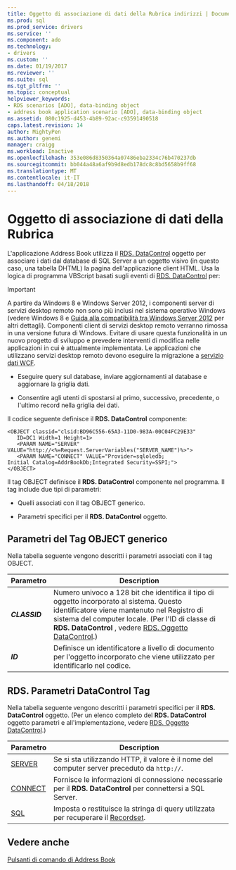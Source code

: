 ```yaml
---
title: Oggetto di associazione di dati della Rubrica indirizzi | Documenti Microsoft
ms.prod: sql
ms.prod_service: drivers
ms.service: ''
ms.component: ado
ms.technology:
- drivers
ms.custom: ''
ms.date: 01/19/2017
ms.reviewer: ''
ms.suite: sql
ms.tgt_pltfrm: ''
ms.topic: conceptual
helpviewer_keywords:
- RDS scenarios [ADO], data-binding object
- address book application scenario [ADO], data-binding object
ms.assetid: 080c1925-d453-4b89-92ac-c93591490518
caps.latest.revision: 14
author: MightyPen
ms.author: genemi
manager: craigg
ms.workload: Inactive
ms.openlocfilehash: 353e086d8350364a07486eba2334c76b470237db
ms.sourcegitcommit: bb044a48a6af9b9d8edb178dc8c8bd5658b9ff68
ms.translationtype: MT
ms.contentlocale: it-IT
ms.lasthandoff: 04/18/2018
---
```

# <a name="address-book-data-binding-object"></a>Oggetto di associazione di dati della Rubrica
L'applicazione Address Book utilizza il [RDS. DataControl](../../../ado/reference/rds-api/datacontrol-object-rds.md) oggetto per associare i dati dal database di SQL Server a un oggetto visivo (in questo caso, una tabella DHTML) la pagina dell'applicazione client HTML. Usa la logica di programma VBScript basati sugli eventi di [RDS. DataControl](../../../ado/reference/rds-api/datacontrol-object-rds.md) per:  
  
> [!IMPORTANT]
>  A partire da Windows 8 e Windows Server 2012, i componenti server di servizi desktop remoto non sono più inclusi nel sistema operativo Windows (vedere Windows 8 e [Guida alla compatibilità tra Windows Server 2012](https://www.microsoft.com/en-us/download/details.aspx?id=27416) per altri dettagli). Componenti client di servizi desktop remoto verranno rimossa in una versione futura di Windows. Evitare di usare questa funzionalità in un nuovo progetto di sviluppo e prevedere interventi di modifica nelle applicazioni in cui è attualmente implementata. Le applicazioni che utilizzano servizi desktop remoto devono eseguire la migrazione a [servizio dati WCF](http://go.microsoft.com/fwlink/?LinkId=199565).  
  
-   Eseguire query sul database, inviare aggiornamenti al database e aggiornare la griglia dati.  
  
-   Consentire agli utenti di spostarsi al primo, successivo, precedente, o l'ultimo record nella griglia dei dati.  
  
 Il codice seguente definisce il **RDS. DataControl** componente:  
  
```  
<OBJECT classid="clsid:BD96C556-65A3-11D0-983A-00C04FC29E33"  
   ID=DC1 Width=1 Height=1>  
   <PARAM NAME="SERVER" VALUE="http://<%=Request.ServerVariables("SERVER_NAME")%>">  
   <PARAM NAME="CONNECT" VALUE="Provider=sqloledb;  
Initial Catalog=AddrBookDb;Integrated Security=SSPI;">  
</OBJECT>  
```  
  
 Il tag OBJECT definisce il **RDS. DataControl** componente nel programma. Il tag include due tipi di parametri:  
  
-   Quelli associati con il tag OBJECT generico.  
  
-   Parametri specifici per il **RDS. DataControl** oggetto.  
  
## <a name="generic-object-tag-parameters"></a>Parametri del Tag OBJECT generico  
 Nella tabella seguente vengono descritti i parametri associati con il tag OBJECT.  
  
|Parametro|Description|  
|---------------|-----------------|  
|***CLASSID***|Numero univoco a 128 bit che identifica il tipo di oggetto incorporato al sistema. Questo identificatore viene mantenuto nel Registro di sistema del computer locale. (Per l'ID di classe di **RDS. DataControl** , vedere [RDS. Oggetto DataControl](../../../ado/reference/rds-api/datacontrol-object-rds.md).)|  
|***ID***|Definisce un identificatore a livello di documento per l'oggetto incorporato che viene utilizzato per identificarlo nel codice.|  
  
## <a name="rdsdatacontrol-tag-parameters"></a>RDS. Parametri DataControl Tag  
 Nella tabella seguente vengono descritti i parametri specifici per il **RDS. DataControl** oggetto. (Per un elenco completo del **RDS. DataControl** oggetto parametri e all'implementazione, vedere [RDS. Oggetto DataControl](../../../ado/reference/rds-api/datacontrol-object-rds.md).)  
  
|Parametro|Description|  
|---------------|-----------------|  
|[SERVER](../../../ado/reference/rds-api/server-property-rds.md)|Se si sta utilizzando HTTP, il valore è il nome del computer server preceduto da `http://`.|  
|[CONNECT](../../../ado/reference/rds-api/connect-property-rds.md)|Fornisce le informazioni di connessione necessarie per il **RDS. DataControl** per connettersi a SQL Server.|  
|[SQL](../../../ado/reference/rds-api/sql-property.md)|Imposta o restituisce la stringa di query utilizzata per recuperare il [Recordset](../../../ado/reference/ado-api/recordset-object-ado.md).|  
  
## <a name="see-also"></a>Vedere anche  
 [Pulsanti di comando di Address Book](../../../ado/guide/remote-data-service/address-book-command-buttons.md)


